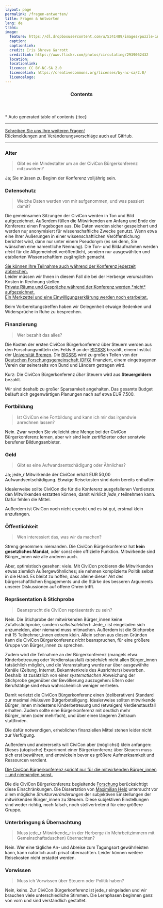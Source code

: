 ```yaml
---
layout: page
permalink: /fragen-antworten/
title: Fragen & Antworten
lang: de
trans:
image:
  feature: https://dl.dropboxusercontent.com/u/5341489/images/puzzle-incomplete_crop.jpg  
  caption:
  captionlink:
  credit: Iris Shreve Garrott
  creditlink: https://www.flickr.com/photos/circulating/2939062432
  location:
  locationlink:
  licence: CC BY-NC-SA 2.0
  licencelink: https://creativecommons.org/licenses/by-nc-sa/2.0/
  licencelogo:
---
```

<section id="table-of-contents" class="toc">
  <header>
    <h3>Contents</h3>
  </header>
<div id="drawer" markdown="1">
*  Auto generated table of contents
{:toc}
</div>
</section><!-- /#table-of-contents -->

---

<div markdown="0"><a href="/kontakt/" class="btn btn-success">Schreiben Sie uns Ihre weiteren Fragen!</a></div>

<div markdown="0"><a href="https://github.com/civicon/civicon.github.io/issues" class="btn btn-info">Rückmeldungen und Veränderungsvorschläge auch auf GitHub.</a></div>

---

### Alter

> Gibt es ein Mindestalter um an der CiviCon Bürgerkonferenz mitzuwirken?

Ja; Sie müssen zu Beginn der Konferenz volljährig sein.


### Datenschutz

> Welche Daten werden von mir aufgenommen, und was passiert damit?

Die gemeinsamen Sitzungen der CiviCon werden in Ton und Bild aufgezeichnet.
Außerdem füllen die Mitwirkenden am Anfang und Ende der Konferenz einen Fragebogen aus.
Die Daten werden sicher gespeichert und werden nur anonymisiert für wissenschaftliche Zwecke genutzt.
Wenn etwa eine Ihrer Äußerungen in einer wissenschaftlichen Veröffentlichung berichtet wird, dann nur unter einem Pseudonym (es sei denn, Sie wünschen eine namentliche Nennung).
Die Ton- und Bildaufnahmen werden *nicht* für die Allgemeinheit veröffentlicht, sondern nur ausgewählten und etablierten Wissenschaftlern zugänglich gemacht.

<div markdown="0"><a href="" class="btn btn-success">Sie können Ihre Teilnahme auch während der Konferenz jederzeit abbrechen.</a></div>
Leider müssen wir Ihnen in diesem Fall die bei der Herberge verursachten Kosten in Rechnung stellen.

<div markdown="0"><a href="" class="btn btn-warning">Private Räume und Gespräche während der Konferenz werden *nicht* aufgezeichnet.</a></div>

<div markdown="0"><a href="" class="btn btn-info">Ein Merkzettel und eine Einwilligungserklärung werden noch erarbeitet.</a></div>

Beim Vorbereitungstreffen haben wir Gelegenheit etwaige Bedenken und Widersprüche in Ruhe zu besprechen.


### Finanzierung

> Wer bezahlt das alles?

Die Kosten der ersten CiviCon Bürgerkonferenz über Steuern werden aus den Forschungsmitteln des Felds B an der [BIGSSS](http://www.bigsss-bremen.de) bezahlt, einem Institut der [Universität Bremen](http://www.uni-bremen.de).
Die [BIGSSS](http://www.bigsss-bremen.de) wird zu großen Teilen von der [Deutschen Forschungsgemeinschaft (DFG)](http://www.dfg.de) finanziert, einem eingetragenen Verein der seinerseits von Bund und Ländern getragen wird.

Kurz: Die CiviCon Bürgerkonferenz *über* Steuern wird aus **Steuergeldern** bezahlt.

Wir sind deshalb zu großer Sparsamkeit angehalten.
Das gesamte Budget beläuft sich gegenwärtigen Planungen nach auf etwa EUR 7.500.


### Fortbildung

> Ist CiviCon eine Fortbildung und kann ich mir das irgendwie anrechnen lassen?

Nein.
Zwar werden Sie vielleicht eine Menge bei der CiviCon Bürgerkonferenz lernen, aber wir sind kein zertifizierter oder sonstwie berufener Bildungsanbieter.


### Geld

> Gibt es eine Aufwandsentschädigung oder Ähnliches?

Ja; jede_r Mitwirkende der CiviCon erhält EUR 50,00 Aufwandsentschädigung.
Etwaige Reisekosten sind darin bereits enthalten

Idealerweise sollte CiviCon die für die Konferenz ausgefallenen Verdienste den Mitwirkenden erstatten können, damit wirklich *jede_r* teilnehmen kann.
Dafür fehlen die Mittel.

Außerdem ist CiviCon noch nicht erprobt und es ist gut, erstmal klein anzufangen.


### Öffentlichkeit

> Wen interessiert das, was wir da machen?

Streng genommen: niemanden.
Die CiviCon Bürgerkonferenz hat **kein gesetzliches Mandat**, oder sonst eine offizielle Funktion.
Mitwirkende sind Bürger_innen wie alle anderen auch.

Aber, optimistisch gesehen: viele.
Mit CiviCon probieren die Mitwirkenden etwas ziemlich Außergewöhnliches; sie nehmen komplizierte Politik selbst in die Hand.
Es bleibt zu hoffen, dass alleine dieser Akt des bürgerschaftlichen Engagements und die Stärke des besseren Arguments unserer Diskussionen auf offene Ohren trifft.


### Repräsentation & Stichprobe

> Beansprucht die CiviCon repräsentativ zu sein?

Nein.
Die Stichprobe der mitwirkenden Bürger_innen keine Zufallsstichprobe, sondern *selbstselektiert*: Jede_r ist eingeladen sich anzumelden, aber niemand muss mitmachen.
Außerdem ist die Stichprobe mit 15 Teilnehmer_innen extrem klein.
Allein schon aus diesen Gründen kann die CiviCon Bürgerkonferenz *nicht* beanspruchen, für eine größere Gruppe von Bürger_innen zu sprechen.

Zudem wird die Teilnahme an der Bürgerkonferenz (mangels etwa Kinderbetreuung oder Verdienstausfall) *tatsächlich* nicht allen Bürger_innen tatsächlich möglich, und die Veranstaltung wurde nur über ausgewählte Kanäle (Zeitung, Internet, Bekanntenkreis des Ausrichters) beworben.
Deshalb ist zusätzlich von einer *systematischen* Abweichung der Stichprobe gegenüber der Bevölkerung auszugehen: Eltern oder Berufstätige sind etwa wahrscheinlich weniger vertreten.

Damit verletzt die CiviCon Bürgerkonferenz einen (deliberativen) Standard zur maximal *inklusiven* Bürgerbeteiligung.
Idealerweise sollten mitwirkende Bürger_innen mindestens Kinderbetreuung und (etwaigen) Verdienstausfall erhalten.
Zudem sollte eine Bürgerkonferenz mit deutlich mehr Bürger_innen (oder mehrfach), und über einen längeren Zeitraum stattfinden.

Die dafür notwendigen, erheblichen finanziellen Mittel stehen leider nicht zur Verfügung.

Außerdem und andererseits will CiviCon aber (möglichst) klein anfangen: Dieses (utopische) Experiment einer Bürgerkonferenz über Steuern muss sich erst bewähren, und entwickeln bevor es größere Aufmerksamkeit und Ressourcen verdient.

<div markdown="0"><a href="" class="btn btn-warning">Die CiviCon Bürgerkonferenz spricht nur für die mitwirkenden Bürger_innen – und niemanden sonst.</a></div>

Die die CiviCon Bürgerkonferenz begleitende [Forschung](http://www.maxheld.de/schumpermas) berücksichtigt diese Einschränkungen.
Die Dissertation von [Maximilian Held](http://www.maxheld.de) untersucht vor allem mögliche *Strukturveränderungen* der subjektiven Einstellungen der mitwirkenden Bürger_innen zu Steuern.
Diese subjektiven Einstellungen sind weder richtig, noch falsch, noch stellvertretend für eine größere Gruppe.


### Unterbringung & Übernachtung

> Muss jede_r Mitwirkende_r in der Herberge (in Mehrbettzimmern mit Gemeinschaftsduschen) übernachten?

Nein.
Wer eine tägliche An- und Abreise zum Tagungsort gewährleisten kann, kann natürlich auch privat übernachten.
Leider können weitere Reisekosten nicht erstattet werden.


### Vorwissen

> Muss ich Vorwissen über Steuern oder Politik haben?

Nein, keins.
Zur CiviCon Bürgerkonferenz ist jede_r eingeladen und wir brauchen viele unterschiedliche Stimmen.
Die Lernphasen beginnen ganz von vorn und sind verständlich gestaltet.
